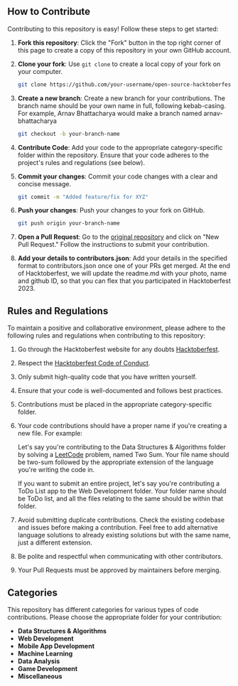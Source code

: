 ## How to Contribute

Contributing to this repository is easy! Follow these steps to get started:

1. **Fork this repository**: Click the "Fork" button in the top right corner of this page to create a copy of this repository in your own GitHub account.

2. **Clone your fork**: Use `git clone` to create a local copy of your fork on your computer.

   ```bash
   git clone https://github.com/your-username/open-source-hacktoberfest.git
   ```

3. **Create a new branch**: Create a new branch for your contributions. The branch name should be your own name in full, following kebab-casing. For example, Arnav Bhattacharya would make a branch named arnav-bhattacharya

   ```bash
   git checkout -b your-branch-name
   ```

4. **Contribute Code**: Add your code to the appropriate category-specific folder within the repository. Ensure that your code adheres to the project's rules and regulations (see below).

5. **Commit your changes**: Commit your code changes with a clear and concise message.

   ```bash
   git commit -m "Added feature/fix for XYZ"
   ```

6. **Push your changes**: Push your changes to your fork on GitHub.

   ```bash
   git push origin your-branch-name
   ```

7. **Open a Pull Request**: Go to the [original repository](https://github.com/owasp-nie/open-source-hacktoberfest/) and click on "New Pull Request." Follow the instructions to submit your contribution.

8. **Add your details to contributors.json**: Add your details in the specified format to contributors.json once one of your PRs get merged. At the end of Hacktoberfest, we will update the readme.md with your photo, name and github ID, so that you can flex that you participated in Hacktoberfest 2023.

## Rules and Regulations

To maintain a positive and collaborative environment, please adhere to the following rules and regulations when contributing to this repository:

1. Go through the Hacktoberfest website for any doubts [Hacktoberfest](https://hacktoberfest.com/).

2. Respect the [Hacktoberfest Code of Conduct](https://hacktoberfest.digitalocean.com/resources/code-of-conduct).

3. Only submit high-quality code that you have written yourself.

4. Ensure that your code is well-documented and follows best practices.

5. Contributions must be placed in the appropriate category-specific folder.

6. Your code contributions should have a proper name if you're creating a new file. For example:

   Let's say you're contributing to the Data Structures & Algorithms folder by solving a [LeetCode](https://www.leetcode.com) problem, named Two Sum. Your file name should be two-sum followed by the appropriate extension of the language you're writing the code in.

   If you want to submit an entire project, let's say you're contributing a ToDo List app to the Web Development folder. Your folder name should be ToDo list, and all the files relating to the same should be within that folder.

7. Avoid submitting duplicate contributions. Check the existing codebase and issues before making a contribution. Feel free to add alternative language solutions to already existing solutions but with the same name, just a different extension.

8. Be polite and respectful when communicating with other contributors.

9. Your Pull Requests must be approved by maintainers before merging.

## Categories

This repository has different categories for various types of code contributions. Please choose the appropriate folder for your contribution:

- **Data Structures & Algorithms**
- **Web Development**
- **Mobile App Development**
- **Machine Learning**
- **Data Analysis**
- **Game Development**
- **Miscellaneous**
